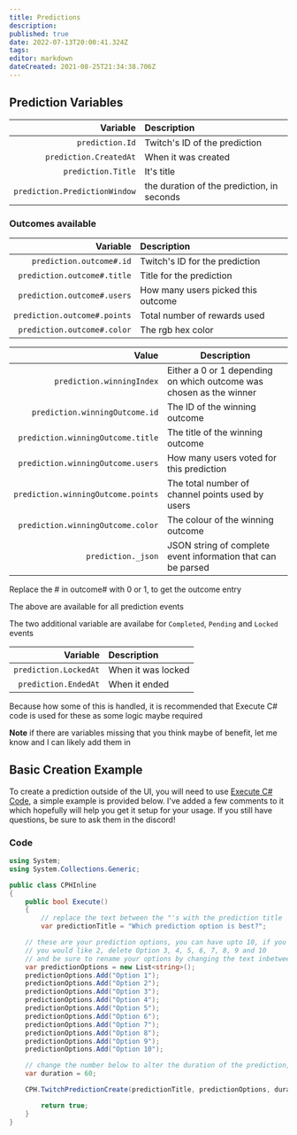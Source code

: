 ```yaml
---
title: Predictions
description:
published: true
date: 2022-07-13T20:00:41.324Z
tags:
editor: markdown
dateCreated: 2021-08-25T21:34:38.706Z
---
```


## Prediction Variables

|                      Variable | Description                                |
| -----------------------------:|:------------------------------------------ |
|               `prediction.Id` | Twitch's ID of the prediction              |
|        `prediction.CreatedAt` | When it was created                        |
|            `prediction.Title` | It's title                                 |
| `prediction.PredictionWindow` | the duration of the prediction, in seconds |

### Outcomes available

|                     Variable | Description                        |
| ----------------------------:|:---------------------------------- |
|     `prediction.outcome#.id` | Twitch's ID for the prediction     |
|  `prediction.outcome#.title` | Title for the prediction           |
|  `prediction.outcome#.users` | How many users picked this outcome |
| `prediction.outcome#.points` | Total number of rewards used       |
|  `prediction.outcome#.color` | The rgb hex color                  |


|                              Value | Description                                                         |
| ----------------------------------:| ------------------------------------------------------------------- |
|          `prediction.winningIndex` | Either a 0 or 1 depending on which outcome was chosen as the winner |
|     `prediction.winningOutcome.id` | The ID of the winning outcome                                       |
|  `prediction.winningOutcome.title` | The title of the winning outcome                                    |
|  `prediction.winningOutcome.users` | How many users voted for this prediction                            |
| `prediction.winningOutcome.points` | The total number of channel points used by users                    |
|  `prediction.winningOutcome.color` | The colour of the winning outcome                                   |
|                 `prediction._json` | JSON string of complete event information that can be parsed        |


Replace the # in outcome# with 0 or 1, to get the outcome entry

The above are available for all prediction events

The two additional variable are availabe for `Completed`, `Pending` and `Locked` events

|              Variable | Description        |
| ---------------------:|:------------------ |
| `prediction.LockedAt` | When it was locked |
|  `prediction.EndedAt` | When it ended      |

Because how some of this is handled, it is recommended that Execute C# code is used for these as some logic maybe required

**Note** if there are variables missing that you think maybe of benefit, let me know and I can likely add them in

## Basic Creation Example

To create a prediction outside of the UI, you will need to use [Execute C# Code](/Sub-Actions/Code/Execute-CSharp-Code), a simple example is provided below.  I've added a few comments to it which hopefully will help you get it setup for your usage.  If you still have questions, be sure to ask them in the discord!

### Code

```csharp
using System;
using System.Collections.Generic;

public class CPHInline
{
    public bool Execute()
    {
        // replace the text between the "'s with the prediction title
        var predictionTitle = "Which prediction option is best?";

    // these are your prediction options, you can have upto 10, if you don't want 10, just delete the lines you don't want, so say
    // you would like 2, delete Option 3, 4, 5, 6, 7, 8, 9 and 10
    // and be sure to rename your options by changing the text inbetween the "'s
    var predictionOptions = new List<string>();
    predictionOptions.Add("Option 1");
    predictionOptions.Add("Option 2");
    predictionOptions.Add("Option 3");
    predictionOptions.Add("Option 4");
    predictionOptions.Add("Option 5");
    predictionOptions.Add("Option 6");
    predictionOptions.Add("Option 7");
    predictionOptions.Add("Option 8");
    predictionOptions.Add("Option 9");
    predictionOptions.Add("Option 10");

    // change the number below to alter the duration of the prediction, it is in seconds
    var duration = 60;

    CPH.TwitchPredictionCreate(predictionTitle, predictionOptions, duration);

        return true;
    }
}
```